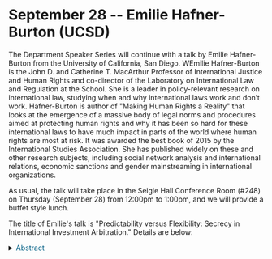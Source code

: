 # September 28 -- Emilie Hafner-Burton (UCSD)

The Department Speaker Series will continue with a talk by Emilie Hafner-Burton from the University of California, San Diego. WEmilie Hafner-Burton is the John D. and Catherine T. MacArthur Professor of International Justice and Human Rights and co-director of the Laboratory on International Law and Regulation at the School. She is a leader in policy-relevant research on international law, studying when and why international laws work and don’t work. Hafner-Burton is author of "Making Human Rights a Reality" that looks at the emergence of a massive body of legal norms and procedures aimed at protecting human rights and why it has been so hard for these international laws to have much impact in parts of the world where human rights are most at risk. It was awarded the best book of 2015 by the International Studies Association. She has published widely on these and other research subjects, including social network analysis and international relations, economic sanctions and gender mainstreaming in international organizations.

As usual, the talk will take place in the Seigle Hall Conference Room (#248) on Thursday (September 28) from 12:00pm to 1:00pm, and we will provide a buffet style lunch.

The title of Emilie's talk is "Predictability versus Flexibility: Secrecy in International Investment Arbitration." Details are below:

<details> 
   <summary>  <font color="#005f85"> Abstract </font> </summary>
  
   <p>
   There is heated debate over the wisdom and effect of secrecy in international negotiations. This debate has become central to the process of foreign investment arbitration because parties to disputes nearly always can choose to hide arbitral outcomes from public view. Working with a new database of disputes at the world’s largest investor-state arbitral institution, the World Bank’s International Centre for Settlement of Investment Disputes, the authors examine the incentives of firms and governments to keep the details of their disputes secret.
   </p>
   
</details>
